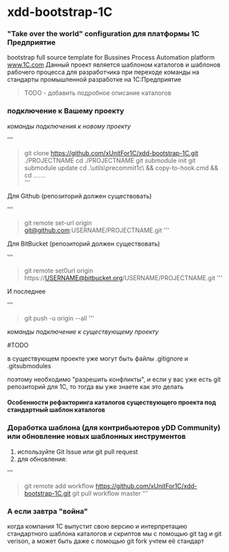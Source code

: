 ﻿xdd-bootstrap-1C
================

### "Take over the world" configuration для платформы 1С Предприятие

bootstrap full source template for Bussines Process Automation platform www.1C.com
Данный проект является шаблоном каталогов и шаблонов рабочего процесса для разработчика при переходе команды на стандарты промышленной разработке на 1С:Предприятие


> TODO - добавить подробное описание каталогов

### подключение к Вашему проекту 

*команды подключения к новому проекту*

'''
> git clone https://github.com/xUnitFor1C/xdd-bootstrap-1C.git ./PROJECTNAME
> cd ./PROJECTNAME
> git submodule init
> git submodule update
> cd .\utils\precommit1c\ && copy-to-hook.cmd && cd .\..\..\..\
'''

Для Github (репозиторий должен существовать)

'''
> git remote set-url origin git@github.com:USERNAME/PROJECTNAME.git
'''

Для BitBucket (репозиторий должен существовать)	


'''
> git remote set0url origin https://USERNAME@bitbucket.org/USERNAME/PROJECTNAME.git
'''

И последнее


'''
> git push -u origin --all
'''

*команды подключение к существующему проекту*

#TODO


в существующем проекте уже могут быть файлы .gitignore и .gitsubmodules

поэтому необходимо "разрешить конфликты", и если у вас уже есть git репозиторий для 1С, то тогда вы уже знаете как это делать


#### Особенности рефакторинга каталогов существующего проекта под стандартный шаблон каталогов


### Доработка шаблона (для контрибьютеров yDD Community) или обновление новых шаблонных инструментов


1. используйте Git Issue или git pull request
2. для обновления: 

'''
> git remote add workflow https://github.com/xUnitFor1C/xdd-bootstrap-1C.git
> git pull workflow master 
'''

### А если завтра "война"

когда компания 1С выпустит свою версию и интерпретацию стандартного шаблона каталогов и скриптов мы с помощью git tag и git verison, а может быть даже с помощью git fork учтем её стандарт